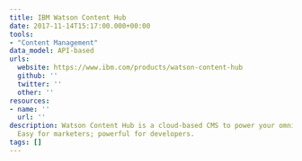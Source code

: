 ```yaml
---
title: IBM Watson Content Hub
date: 2017-11-14T15:17:00.000+00:00
tools:
- "Content Management"
data_model: API-based
urls:
  website: https://www.ibm.com/products/watson-content-hub
  github: ''
  twitter: ''
  other: ''
resources:
- name: ''
  url: ''
description: Watson Content Hub is a cloud-based CMS to power your omnichannel experiences.
  Easy for marketers; powerful for developers.
tags: []
---
```

